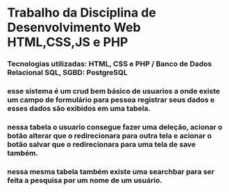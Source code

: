 # Trabalho da Disciplina de Desenvolvimento Web HTML,CSS,JS e PHP 

### Tecnologias utilizadas: HTML, CSS e PHP / Banco de Dados Relacional SQL, SGBD: PostgreSQL
### esse sistema é um crud bem básico de usuarios a onde existe um campo de formulário para pessoa registrar seus dados e esses dados são exibidos em uma tabela.
### nessa tabela o usuario consegue fazer uma deleção, acionar o botão alterar que o redirecionara para outra tela e acionar o botão salvar que o redirecionara para uma tela de save também.
### nessa mesma tabela também existe uma searchbar para ser feita a pesquisa por um nome de um usuário.

